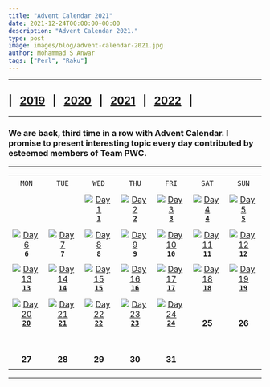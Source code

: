 ```yaml
---
title: "Advent Calendar 2021"
date: 2021-12-24T00:00:00+00:00
description: "Advent Calendar 2021."
type: post
image: images/blog/advent-calendar-2021.jpg
author: Mohammad S Anwar
tags: ["Perl", "Raku"]
---
```

***

## | &nbsp; [**2019**](/blog/advent-calendar-2019) &nbsp; | &nbsp; [**2020**](/blog/advent-calendar-2020) &nbsp; | &nbsp; [**2021**]() &nbsp; | &nbsp; [**2022**](/blog/advent-calendar-2022) &nbsp; |


***

### We are back, third time in a row with **Advent Calendar**. I promise to present interesting topic every day contributed by esteemed members of **Team PWC**.

***

| | | | | | | |
| :---: | :---: | :---: | :---: | :---: | :---: | :---: |
| | | | | | | |
| `MON`<br> |  `TUE`<br> | `WED`<br> |  `THU`<br>| `FRI`<br>|  `SAT`<br> |  `SUN`<br> |
| | | | | | | |
| <br><br><br>             | <br><br><br> |   [![Day 1](/images/blog/2021-12-01-thumbnail.jpg "Palindrome Number by Abigail")](/blog/advent-calendar-2021-12-01)<br>[**`1`**](/blog/advent-calendar-2021-12-01)          | [![Day 2](/images/blog/2021-12-02-thumbnail.jpg "Edit Distance by Dave Jacoby")](/blog/advent-calendar-2021-12-02)<br>[**`2`**](/blog/advent-calendar-2021-12-02)  | [![Day 3](/images/blog/2021-12-03-thumbnail.jpg "Caesar Cipher by Arne Sommer")](/blog/advent-calendar-2021-12-03)<br>[**`3`**](/blog/advent-calendar-2021-12-03)      | [![Day 4](/images/blog/2021-12-04-thumbnail.jpg "Triangle Sum by Flavio Poletti")](/blog/advent-calendar-2021-12-04)<br>[**`4`**](/blog/advent-calendar-2021-12-04)      | [![Day 5](/images/blog/2021-12-05-thumbnail.jpg "Pack a Spiral by Simon Green")](/blog/advent-calendar-2021-12-05)<br>[**`5`**](/blog/advent-calendar-2021-12-05)      |
| | | | | | | |
| [![Day 6](/images/blog/2021-12-06-thumbnail.jpg "Hash-counting String by Aaron Smith")](/blog/advent-calendar-2021-12-06)<br>[**`6`**](/blog/advent-calendar-2021-12-06)<br>       | [![Day 7](/images/blog/2021-12-07-thumbnail.jpg "Self-descriptive Numbers by James Smith")](/blog/advent-calendar-2021-12-07)<br>[**`7`**](/blog/advent-calendar-2021-12-07)        | [![Day 8](/images/blog/2021-12-08-thumbnail.jpg "Canonical Path by Colin Crain")](/blog/advent-calendar-2021-12-08)<br>[**`8`**](/blog/advent-calendar-2021-12-08)      | [![Day 9](/images/blog/2021-12-09-thumbnail.jpg "Next Palindrome Number by Laurent Rosenfeld")](/blog/advent-calendar-2021-12-09)<br>[**`9`**](/blog/advent-calendar-2021-12-09)   | [![Day 10](/images/blog/2021-12-10-thumbnail.jpg "Clock Angle by Roger Bell_West")](/blog/advent-calendar-2021-12-10)<br>[**`10`**](/blog/advent-calendar-2021-12-10)  |  [![Day 11](/images/blog/2021-12-11-thumbnail.jpg "Average of Stream by Adam Russell")](/blog/advent-calendar-2021-12-11)<br>[**`11`**](/blog/advent-calendar-2021-12-11)         | [![Day 12](/images/blog/2021-12-12-thumbnail.jpg "Square Points by Cheok-Yin Fung")](/blog/advent-calendar-2021-12-12)<br>[**`12`**](/blog/advent-calendar-2021-12-12)      |
| | | | | | | |
| [![Day 13](/images/blog/2021-12-13-thumbnail.jpg "Pythagorean Triples by W. Luis Mochan")](/blog/advent-calendar-2021-12-13)<br>[**`13`**](/blog/advent-calendar-2021-12-13)<br>   | [![Day 14](/images/blog/2021-12-14-thumbnail.jpg "Minesweeper Game by Luca Ferrari")](/blog/advent-calendar-2021-12-14)<br>[**`14`**](/blog/advent-calendar-2021-12-14)  | [![Day 15](/images/blog/2021-12-15-thumbnail.jpg "Spiral Matrix by Lubos Kolouch")](/blog/advent-calendar-2021-12-15)<br>[**`15`**](/blog/advent-calendar-2021-12-15)    | [![Day 16](/images/blog/2021-12-16-thumbnail.jpg "Bell Numbers by Jaldhar H. Vyas")](/blog/advent-calendar-2021-12-16)<br>[**`16`**](/blog/advent-calendar-2021-12-16)  |  [![Day 17](/images/blog/2021-12-17-thumbnail.jpg "Magical Matrix by Walt Mankowski")](/blog/advent-calendar-2021-12-17)<br>[**`17`**](/blog/advent-calendar-2021-12-17) | [![Day 18](/images/blog/2021-12-18-thumbnail.jpg "Isomorphic Strings by Andrew Shitov")](/blog/advent-calendar-2021-12-18)<br>[**`18`**](/blog/advent-calendar-2021-12-18)  | [![Day 19](/images/blog/2021-12-19-thumbnail.jpg "Triplet Sum by Jorg Sommrey")](/blog/advent-calendar-2021-12-19)<br>[**`19`**](/blog/advent-calendar-2021-12-19) |
| | | | | | | |
| [![Day 20](/images/blog/2021-12-20-thumbnail.jpg "Workdays by Steven Wilson")](/blog/advent-calendar-2021-12-20)<br>[**`20`**](/blog/advent-calendar-2021-12-20)<br>   | [![Day 21](/images/blog/2021-12-21-thumbnail.jpg "Product SubArray by E. Choroba")](/blog/advent-calendar-2021-12-21)<br>[**`21`**](/blog/advent-calendar-2021-12-21)<br>   | [![Day 22](/images/blog/2021-12-22-thumbnail.jpg "Word Search by Javier Luque")](/blog/advent-calendar-2021-12-22)<br>[**`22`**](/blog/advent-calendar-2021-12-22)<br>  | [![Day 23](/images/blog/2021-12-23-thumbnail.jpg "Transpose CSV File by Ryan Thompson")](/blog/advent-calendar-2021-12-23)<br>[**`23`**](/blog/advent-calendar-2021-12-23)<br>   | [![Day 24](/images/blog/2021-12-24-thumbnail.jpg "Swap Odd/Even bits by Mohammad S Anwar")](/blog/advent-calendar-2021-12-24)<br>[**`24`**](/blog/advent-calendar-2021-12-24)<br>  | <br><br>**25**<br>                   | <br><br>**26**<br>                 |
| | | | | | | |
| <br><br>**27**<br>       | <br><br>**28**<br>             | <br><br>**29**<br>             | <br><br>**30**<br>                   | <br><br>**31**<br>                   |                    |                    |
| | | | | | | |

***
